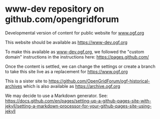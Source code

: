 # www-dev repository on github.com/opengridforum
Developmental version of content for public website for www.ogf.org

This website should be available as https://www-dev.ogf.org

To make this available as www-dev.ogf.org, we followed the "custom domain" instructions in the instructions here: https://pages.github.com/

Once the content is settled, we can change the settings or create a branch to take this site live as a replacement for https://www.ogf.org

This is a sister site to https://github.com/OpenGridForum/ogf-historical-archives which is also available as https://archive.ogf.org


We may decide to use a Markdown generator. See: https://docs.github.com/en/pages/setting-up-a-github-pages-site-with-jekyll/setting-a-markdown-processor-for-your-github-pages-site-using-jekyll
